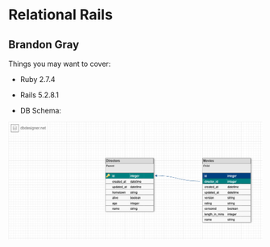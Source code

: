 # Relational Rails

## Brandon Gray

Things you may want to cover:

* Ruby 2.7.4

* Rails 5.2.8.1

* DB Schema:

![Alt text](public/project1_relational_rails.png?raw=true "SCHEMA")
